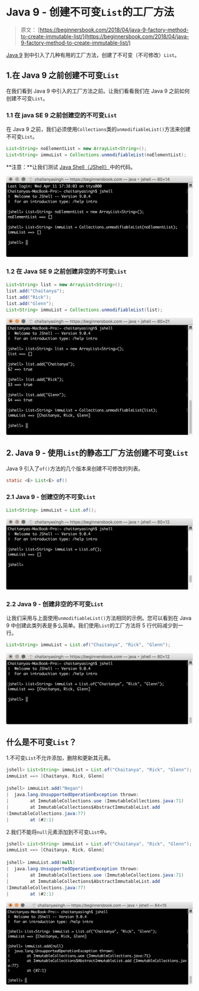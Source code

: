 # Java 9 - 创建不可变`List`的工厂方法

> 原文： [https://beginnersbook.com/2018/04/java-9-factory-method-to-create-immutable-list/](https://beginnersbook.com/2018/04/java-9-factory-method-to-create-immutable-list/)

[Java 9](https://beginnersbook.com/2018/04/java-9-features-with-examples/) 到中引入了几种有用的工厂方法，创建了不可变（不可修改）`List`。

## 1.在 Java 9 之前创建不可变`List`

在我们看到 Java 9 中引入的工厂方法之前。让我们看看我们在 Java 9 之前如何创建不可变`List`。

### 1.1 在 java SE 9 之前创建空的不可变`List`

在 Java 9 之前，我们必须使用`Collections`类的`unmodifiableList()`方法来创建不可变`List`。

```java
List<String> noElementList = new ArrayList<String>();
List<String> immuList = Collections.unmodifiableList(noElementList);
```

**注意：**让我们测试 [Java Shell（JShell）](https://beginnersbook.com/2018/04/java-9-jshell-repl/)中的代码。

![Creating immutable list before Java 9](img/91bfaa8ca4d654bf34f198bce17eb113.jpg)

### 1.2 在 Java SE 9 之前创建非空的不可变`List`

```java
List<String> list = new ArrayList<String>();
list.add("Chaitanya");
list.add("Rick");
list.add("Glenn");
List<String> immuList = Collections.unmodifiableList(list);
```


![Non Empty Immutable List Prior to Java SE 9](img/032eda4155d4c15c13cb6a1619fd7f6c.jpg)

## 2\. Java 9 - 使用`List`的静态工厂方法创建不可变`List`

Java 9 引入了`of()`方法的几个版本来创建不可修改的列表。

```java
static <E> List<E> of()
```

### 2.1 Java 9 - 创建空的不可变`List`

```java
List<String> immuList = List.of();
```


![Java 9 Creating Empty List using of() method](img/4d42f08f601c00603c55a71298c9134d.jpg)

### 2.2 Java 9 - 创建非空的不可变`List`

让我们采用与上面使用`unmodifiableList()`方法相同的示例。您可以看到在 Java 9 中创建此类列表是多么简单。我们使用`List`的工厂方法将 5 行代码减少到一行。

```java
List<String> immuList = List.of("Chaitanya", "Rick", "Glenn");
```


![Java 9 creating non empty immutable list](img/593985b75f0975151d9f3a0ee0c77908.jpg)

## 什么是不可变`List`？

1.不可变`List`不允许添加，删除和更新其元素。

```java
jshell> List<String> immuList = List.of("Chaitanya", "Rick", "Glenn");
immuList ==> [Chaitanya, Rick, Glenn]

jshell> immuList.add("Negan")
|  java.lang.UnsupportedOperationException thrown: 
|        at ImmutableCollections.uoe (ImmutableCollections.java:71)
|        at ImmutableCollections$AbstractImmutableList.add 
(ImmutableCollections.java:77)
|        at (#2:1)
```

2.我们不能将`null`元素添加到不可变`List`中。

```java
jshell> List<String> immuList = List.of("Chaitanya", "Rick", "Glenn");
immuList ==> [Chaitanya, Rick, Glenn]

jshell> immuList.add(null)
|  java.lang.UnsupportedOperationException thrown: 
|        at ImmutableCollections.uoe (ImmutableCollections.java:71)
|        at ImmutableCollections$AbstractImmutableList.add 
(ImmutableCollections.java:77)
|        at (#2:1)
```


![UnsupportedOperationException while adding null element to an immutable list](img/39b914d1e86edd2e29d5eddc4cb8837e.jpg)